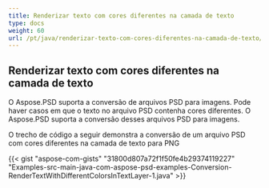 ```yaml
---
title: Renderizar texto com cores diferentes na camada de texto
type: docs
weight: 60
url: /pt/java/renderizar-texto-com-cores-diferentes-na-camada-de-texto/
---
```


## **Renderizar texto com cores diferentes na camada de texto**
O Aspose.PSD suporta a conversão de arquivos PSD para imagens. Pode haver casos em que o texto no arquivo PSD contenha cores diferentes. O Aspose.PSD suporta a conversão desses arquivos PSD para imagens.

O trecho de código a seguir demonstra a conversão de um arquivo PSD com cores diferentes na camada de texto para PNG

{{< gist "aspose-com-gists" "31800d807a72f1f50fe4b29374119227" "Examples-src-main-java-com-aspose-psd-examples-Conversion-RenderTextWithDifferentColorsInTextLayer-1.java" >}}

